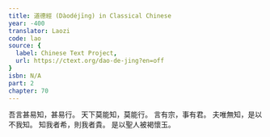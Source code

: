 ```yaml
---
title: 道德經 (Dàodéjīng) in Classical Chinese
year: -400
translator: Laozi
code: lao
source: {
  label: Chinese Text Project,
  url: https://ctext.org/dao-de-jing?en=off
}
isbn: N/A
part: 2
chapter: 70
---
```

吾言甚易知，甚易行。
天下莫能知，莫能行。
言有宗，事有君。
夫唯無知，是以不我知。
知我者希，則我者貴。
是以聖人被褐懷玉。